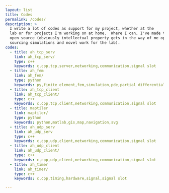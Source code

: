 ```yaml
---
layout: list
title: Codes
permalink: /codes/
description: >
  I write a lot of codes as support for my project, whether at the
  lab or for projects I'm working on at home.  Where I can, I've made these
  open source (obviously intellectual property gets in the way of me open
  sourcing simulations and novel work for the lab).
codes:
  - title: ah_tcp_serv
    link: ah_tcp_serv/
    type: c++
    keywords: c,cpp,tcp,server,networking,communication,signal slot
  - title: ah_fem
    link: ah_fem/
    type: python
    keywords: py,finite element,fem,simulation,pde,partial differential equation
  - title: ah_tcp_client
    link: ah_tcp_client/
    type: c++
    keywords: c,cpp,tcp,client,networking,communication,signal slot
  - title: maptiler
    link: maptiler/
    type: python
    keywords: python,matlab,gis,map,navigation,svg
  - title: ah_udp_serv
    link: ah_udp_serv
    type: c++
    keywords: c,cpp,udp,client,networking,communication,signal slot
  - title: ah_udp_client
    link: ah_udp_client/
    type: c++
    keywords: c,cpp,udp,client,networking,communication,signal slot
  - title: ah_timer
    link: ah_timer/
    type: c++
    keywords: c,cpp,timing,hardware,signal,signal slot

---
```

